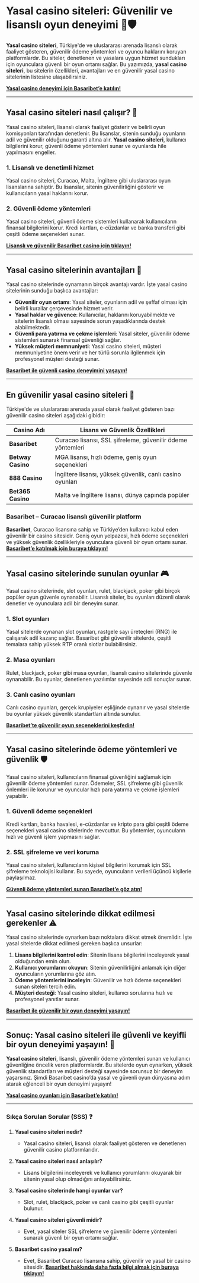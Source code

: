 # Yasal casino siteleri: Güvenilir ve lisanslı oyun deneyimi 🎰🛡️

**Yasal casino siteleri**, Türkiye'de ve uluslararası arenada lisanslı olarak faaliyet gösteren, güvenilir ödeme yöntemleri ve oyuncu haklarını koruyan platformlardır. Bu siteler, denetlenen ve yasalara uygun hizmet sundukları için oyunculara güvenli bir oyun ortamı sağlar. Bu yazımızda, **yasal casino siteleri**, bu sitelerin özellikleri, avantajları ve en güvenilir yasal casino sitelerinin listesine ulaşabilirsiniz.

[**Yasal casino deneyimi için Basaribet’e katılın!**](https://casinotr.link/gWCRZ4)

---

## Yasal casino siteleri nasıl çalışır? 🎯

Yasal casino siteleri, lisanslı olarak faaliyet gösterir ve belirli oyun komisyonları tarafından denetlenir. Bu lisanslar, sitenin sunduğu oyunların adil ve güvenilir olduğunu garanti altına alır. **Yasal casino siteleri**, kullanıcı bilgilerini korur, güvenli ödeme yöntemleri sunar ve oyunlarda hile yapılmasını engeller. 

### **1. Lisanslı ve denetimli hizmet**
Yasal casino siteleri, Curacao, Malta, İngiltere gibi uluslararası oyun lisanslarına sahiptir. Bu lisanslar, sitenin güvenilirliğini gösterir ve kullanıcıların yasal haklarını korur.

### **2. Güvenli ödeme yöntemleri**
Yasal casino siteleri, güvenli ödeme sistemleri kullanarak kullanıcıların finansal bilgilerini korur. Kredi kartları, e-cüzdanlar ve banka transferi gibi çeşitli ödeme seçenekleri sunar.

[**Lisanslı ve güvenilir Basaribet casino için tıklayın!**](https://casinotr.link/gWCRZ4)

---

## Yasal casino sitelerinin avantajları 🌟

Yasal casino sitelerinde oynamanın birçok avantajı vardır. İşte yasal casino sitelerinin sunduğu başlıca avantajlar:

- **Güvenilir oyun ortamı**: Yasal siteler, oyunların adil ve şeffaf olması için belirli kurallar çerçevesinde hizmet verir.
- **Yasal haklar ve güvence**: Kullanıcılar, haklarını koruyabilmekte ve sitelerin lisanslı olması sayesinde sorun yaşadıklarında destek alabilmektedir.
- **Güvenli para yatırma ve çekme işlemleri**: Yasal siteler, güvenilir ödeme sistemleri sunarak finansal güvenliği sağlar.
- **Yüksek müşteri memnuniyeti**: Yasal casino siteleri, müşteri memnuniyetine önem verir ve her türlü sorunla ilgilenmek için profesyonel müşteri desteği sunar.

[**Basaribet ile güvenli casino deneyimini yaşayın!**](https://casinotr.link/gWCRZ4)

---

## En güvenilir yasal casino siteleri 🎲

Türkiye'de ve uluslararası arenada yasal olarak faaliyet gösteren bazı güvenilir casino siteleri aşağıdaki gibidir:

| **Casino Adı**            | **Lisans ve Güvenlik Özellikleri**                               |
|---------------------------|------------------------------------------------------------------|
| **Basaribet**             | Curacao lisansı, SSL şifreleme, güvenilir ödeme yöntemleri      |
| **Betway Casino**         | MGA lisansı, hızlı ödeme, geniş oyun seçenekleri                |
| **888 Casino**            | İngiltere lisansı, yüksek güvenlik, canlı casino oyunları       |
| **Bet365 Casino**         | Malta ve İngiltere lisansı, dünya çapında popüler               |

### **Basaribet** – Curacao lisanslı güvenilir platform
**Basaribet**, Curacao lisansına sahip ve Türkiye’den kullanıcı kabul eden güvenilir bir casino sitesidir. Geniş oyun yelpazesi, hızlı ödeme seçenekleri ve yüksek güvenlik özellikleriyle oyunculara güvenli bir oyun ortamı sunar. [**Basaribet’e katılmak için buraya tıklayın!**](https://casinotr.link/gWCRZ4)

---

## Yasal casino sitelerinde sunulan oyunlar 🎮

Yasal casino sitelerinde, slot oyunları, rulet, blackjack, poker gibi birçok popüler oyun güvenle oynanabilir. Lisanslı siteler, bu oyunları düzenli olarak denetler ve oyunculara adil bir deneyim sunar.

### **1. Slot oyunları**
Yasal sitelerde oynanan slot oyunları, rastgele sayı üreteçleri (RNG) ile çalışarak adil kazanç sağlar. Basaribet gibi güvenilir sitelerde, çeşitli temalara sahip yüksek RTP oranlı slotlar bulabilirsiniz.

### **2. Masa oyunları**
Rulet, blackjack, poker gibi masa oyunları, lisanslı casino sitelerinde güvenle oynanabilir. Bu oyunlar, denetlenen yazılımlar sayesinde adil sonuçlar sunar.

### **3. Canlı casino oyunları**
Canlı casino oyunları, gerçek krupiyeler eşliğinde oynanır ve yasal sitelerde bu oyunlar yüksek güvenlik standartları altında sunulur.

[**Basaribet’te güvenilir oyun seçeneklerini keşfedin!**](https://casinotr.link/gWCRZ4)

---

## Yasal casino sitelerinde ödeme yöntemleri ve güvenlik 🛡️

Yasal casino siteleri, kullanıcıların finansal güvenliğini sağlamak için güvenilir ödeme yöntemleri sunar. Ödemeler, SSL şifreleme gibi güvenlik önlemleri ile korunur ve oyuncular hızlı para yatırma ve çekme işlemleri yapabilir.

### **1. Güvenli ödeme seçenekleri**
Kredi kartları, banka havalesi, e-cüzdanlar ve kripto para gibi çeşitli ödeme seçenekleri yasal casino sitelerinde mevcuttur. Bu yöntemler, oyuncuların hızlı ve güvenli işlem yapmasını sağlar.

### **2. SSL şifreleme ve veri koruma**
Yasal casino siteleri, kullanıcıların kişisel bilgilerini korumak için SSL şifreleme teknolojisi kullanır. Bu sayede, oyuncuların verileri üçüncü kişilerle paylaşılmaz.

[**Güvenli ödeme yöntemleri sunan Basaribet’e göz atın!**](https://casinotr.link/gWCRZ4)

---

## Yasal casino sitelerinde dikkat edilmesi gerekenler ⚠️

Yasal casino sitelerinde oynarken bazı noktalara dikkat etmek önemlidir. İşte yasal sitelerde dikkat edilmesi gereken başlıca unsurlar:

1. **Lisans bilgilerini kontrol edin**: Sitenin lisans bilgilerini inceleyerek yasal olduğundan emin olun.
2. **Kullanıcı yorumlarını okuyun**: Sitenin güvenilirliğini anlamak için diğer oyuncuların yorumlarına göz atın.
3. **Ödeme yöntemlerini inceleyin**: Güvenilir ve hızlı ödeme seçenekleri sunan siteleri tercih edin.
4. **Müşteri desteği**: Yasal casino siteleri, kullanıcı sorularına hızlı ve profesyonel yanıtlar sunar.

[**Basaribet ile güvenilir bir oyun deneyimi yaşayın!**](https://casinotr.link/gWCRZ4)

---

## Sonuç: Yasal casino siteleri ile güvenli ve keyifli bir oyun deneyimi yaşayın! 💸

**Yasal casino siteleri**, lisanslı, güvenilir ödeme yöntemleri sunan ve kullanıcı güvenliğine öncelik veren platformlardır. Bu sitelerde oyun oynarken, yüksek güvenlik standartları ve müşteri desteği sayesinde sorunsuz bir deneyim yaşarsınız. Şimdi Basaribet casino’da yasal ve güvenli oyun dünyasına adım atarak eğlenceli bir oyun deneyimi yaşayın!

[**Yasal casino oyunları için Basaribet’e katılın!**](https://casinotr.link/gWCRZ4)

---

### Sıkça Sorulan Sorular (SSS) ❓

1. **Yasal casino siteleri nedir?**
   - Yasal casino siteleri, lisanslı olarak faaliyet gösteren ve denetlenen güvenilir casino platformlarıdır.

2. **Yasal casino siteleri nasıl anlaşılır?**
   - Lisans bilgilerini inceleyerek ve kullanıcı yorumlarını okuyarak bir sitenin yasal olup olmadığını anlayabilirsiniz.

3. **Yasal casino sitelerinde hangi oyunlar var?**
   - Slot, rulet, blackjack, poker ve canlı casino gibi çeşitli oyunlar bulunur.

4. **Yasal casino siteleri güvenli midir?**
   - Evet, yasal siteler SSL şifreleme ve güvenilir ödeme yöntemleri sunarak güvenli bir oyun ortamı sağlar.

5. **Basaribet casino yasal mı?**
   - Evet, Basaribet Curacao lisansına sahip, güvenilir ve yasal bir casino sitesidir. [**Basaribet hakkında daha fazla bilgi almak için buraya tıklayın!**](https://casinotr.link/gWCRZ4)
